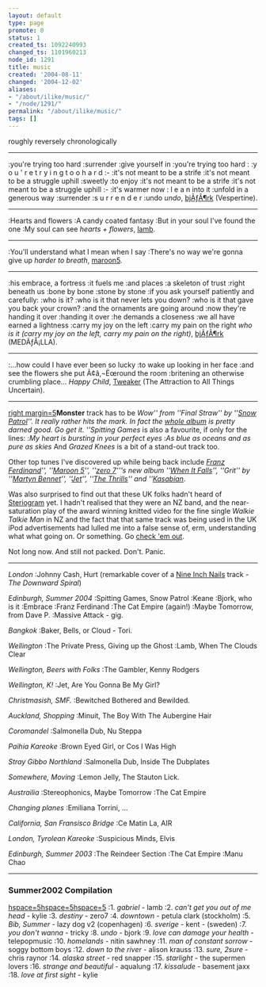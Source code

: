 ```yaml
---
layout: default
type: page
promote: 0
status: 1
created_ts: 1092240993
changed_ts: 1101960213
node_id: 1291
title: music
created: '2004-08-11'
changed: '2004-12-02'
aliases:
- "/about/ilike/music/"
- "/node/1291/"
permalink: "/about/ilike/music/"
tags: []
---
```

roughly reversely chronologically
<!--break-->

----

:you're trying too hard
:surrender
:give yourself in
:you're trying too hard :
:y o u ' r e   t r y i n g   t o o   h a r d
:-
:it's not meant to be a strife
:it's not meant to be a struggle uphill
:sweetly
:to enjoy
:it's not meant to be a strife
:it's not meant to be a struggle uphill
:-
:it's warmer now : l e a n into it
:unfold in a generous way
:surrender
:s u r r e n d e r
:undo
_undo_, [bjÃƒÂ¶rk](http://www.bjork.com/unity/) (Vespertine).

----

:Hearts and flowers
:A candy coated fantasy
:But in your soul I've found the one
:My soul can see
_hearts + flowers_, [lamb](http://www.lambstar.net/).

----

:You'll understand what I mean when I say
:There's no way we're gonna give up
_harder to breath_, [maroon5](http://maroon5.com/).

----

:his embrace, a fortress
:it fuels me
:and places
:a skeleton of trust
:right beneath us
:bone by bone
:stone by stone
:if you ask yourself patiently and carefully:
:who is it?
:who is it that never lets you down?
:who is it that gave you back your crown?
:and the ornaments are going around
:now they're handing it over
:handing it over
:he demands a closeness
:we all have earned a lightness
:carry my joy on the left
:carry my pain on the right
_who is it (carry my joy on the left, carry my pain on the right)_, [bjÃƒÂ¶rk](http://www.bjork.com/unity/) (MEDÃƒÅ¡LLA).

----

:...how could I have ever been so lucky
:to wake up looking in her face
:and see the flowers she put Ã¢â‚¬Ëœround the room
:britening an otherwise crumbling place...
_Happy Child_, [Tweaker](http://www.tweaker.net/) (The Attraction to All Things Uncertain).

----

[right margin=5](image:1434)__Monster__ track has to be _Wow'' from ''Final Straw'' by ''[Snow Patrol](http://www.snowpatrol.net/)''.  It really rather hits the mark.  In fact the [whole album](http://www.amazon.co.uk/exec/obidos/ASIN/B0001BH15K/202-6537669-9498213) is pretty darned good.  Go get it.  ''Spitting Games_ is also a favourite, if only for the lines:
:_My heart is bursting in your perfect eyes_
:_As blue as oceans and as pure as skies_
And _Grazed Knees_ is a bit of a stand-out track too.

<!--break-->

Other top tunes I've discovered up while being back include _[Franz Ferdinand](http://www.franzferdinand.co.uk/)'', ''[Maroon 5](http://www.bbc.co.uk/cgi-perl/music/muze/index.pl?site=music&action=list_album&album_id=714402)'', ''[zero 7](http://www.zero7.co.uk/)'''s new album ''[When It Falls](http://www.bbc.co.uk/cgi-perl/music/muze/index.pl?site=music&action=list_album&album_id=157872)'', ''Grit'' by ''[Martyn Bennet](http://realworldrecords.com/grit/)'', ''[Jet](http://www.bbc.co.uk/cgi-perl/music/muze/index.pl?site=music&action=list_album&album_id=718483)'', ''[The Thrills](http://www.bbc.co.uk/music/profiles/thrills.shtml)'' and ''[Kasabian](http://www.kasabian.co.uk/)_.

Was also surprised to find out that these UK folks hadn't heard of [Steriogram](http://www.steriogram.com/) yet.  I hadn't realised that they were an NZ band, and the near-saturation play of the award winning knitted video for the fine single _Walkie Talkie Man_ in NZ and the fact that that same track was being used in the UK iPod advertisements had lulled me into a false sense of, erm, understanding what what going on.  Or something.  Go [check 'em out](http://www.steriogram.com/).

Not long now.  And still not packed.  Don't. Panic.

----

_London_ 
:Johnny Cash, Hurt (remarkable cover of a [Nine Inch Nails](http://www.nin.com/) track - _The Downward Spiral_)

_Edinburgh, Summer 2004_
:Spitting Games, Snow Patrol
:Keane
:Bjork, who is it
:Embrace
:Franz Ferdinand
:The Cat Empire (again!)
:Maybe Tomorrow, from Dave P.
:Massive Attack - gig.

_Bangkok_
:Baker, Bells, or Cloud - Tori.

_Wellington_
:The Private Press, Giving up the Ghost
:Lamb, When The Clouds Clear

_Wellington, Beers with Folks_
:The Gambler, Kenny Rodgers

_Wellington, K!_
:Jet, Are You Gonna Be My Girl?

_Christmasish, SMF._
:Bewitched Bothered and Bewilded.

_Auckland, Shopping_
:Minuit, The Boy With The Aubergine Hair

_Coromandel_
:Salmonella Dub, Nu Steppa

_Paihia Kareoke_
:Brown Eyed Girl, or Cos I Was High

_Stray Gibbo Northland_
:Salmonella Dub, Inside The Dubplates

_Somewhere, Moving_
:Lemon Jelly, The Stauton Lick.

_Austrailia_
:Stereophonics, Maybe Tomorrow
:The Cat Empire

_Changing planes_
:Emiliana Torrini, ...

_California, San Fransisco Bridge_
:Ce Matin La, AIR


_London, Tyrolean Kareoke_
:Suspicious Minds, Elvis

_Edinburgh, Summer 2003_
:The Reindeer Section
:The Cat Empire
:Manu Chao

----

### Summer2002 Compilation
[hspace=5](image:1543)[hspace=5](image:1544)[hspace=5](image:1542)
:1. _gabriel_ - lamb
:2. _can't get you out of me head_ - kylie
:3. _destiny_ - zero7
:4. _downtown_ - petula clark (stockholm)
:5. _Bib, Summer_ - lazy dog v2 (copenhagen)
:6. _sverige_ - kent - (sweden)
:7. _you don't wanna_ - tricky
:8. _undo_ - bjork
:9. _love can damage your health_ - telepopmusic
:10. _homelands_ - nitin sawhney
:11. _man of constant sorrow_ - soggy bottom boys
:12. _down to the river_ - alison krauss
:13. _sure, 2sure_ - chris raynor
:14. _alaska street_ - red snapper
:15. _starlight_ - the supermen lovers
:16. _strange and beautiful_ - aqualung
:17. _kissalude_ - basement jaxx
:18. _love at first sight_ - kylie

